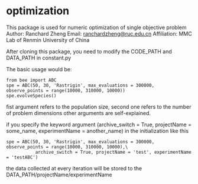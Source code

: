 # optimization
This package is used for numeric optimization of single objective problem
Author:       Ranchard Zheng
Email:        ranchardzheng@ruc.edu.cn
Affiliation:  MMC Lab of Renmin University of China

After cloning this package, you need to modify the CODE_PATH and DATA_PATH in constant.py

The basic usage would be:

    from bee import ABC
    spe = ABC(50, 30, 'Rastrigin', max_evaluations = 300000, observe_points = range(10000, 310000, 10000))
    spe.evolveSpecies()

fist argument refers to the population size, second one refers to the number of problem dimensions
other arguments are self-explained.



if you specify the keyword argument (archive_switch = True, projectName = some_name, experimentName = another_name) 
in the initialization like this

    spe = ABC(50, 30, 'Rastrigin', max_evaluations = 300000, observe_points = range(10000, 310000, 10000),\
               archive_switch = True, projectName = 'test', experimentName = 'testABC')
           
the data collected at every iteration will be stored to the DATA_PATH/projectName/experimentName
